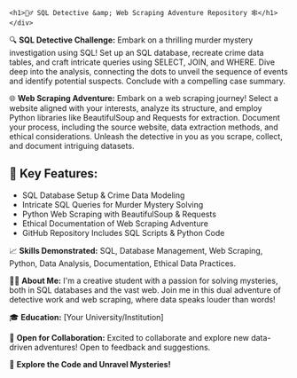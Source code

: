 
<div id="message-text-847d0618-1977-41f9-9279-4d0b815fb4af" class="markdown prose w-full flex flex-col break-words dark:prose-invert">
    
    <h1>🕵️‍♂️ SQL Detective &amp; Web Scraping Adventure Repository 🕸️</h1></div>
🔍 **SQL Detective Challenge:** Embark on a thrilling murder mystery investigation using SQL! Set up an SQL database, recreate crime data tables, and craft intricate queries using SELECT, JOIN, and WHERE. Dive deep into the analysis, connecting the dots to unveil the sequence of events and identify potential suspects. Conclude with a compelling case summary.

🌐 **Web Scraping Adventure:** Embark on a web scraping journey! Select a website aligned with your interests, analyze its structure, and employ Python libraries like BeautifulSoup and Requests for extraction. Document your process, including the source website, data extraction methods, and ethical considerations. Unleash the detective in you as you scrape, collect, and document intriguing datasets.

🚀 **Key Features:**
--------------------

*   SQL Database Setup & Crime Data Modeling
*   Intricate SQL Queries for Murder Mystery Solving
*   Python Web Scraping with BeautifulSoup & Requests
*   Ethical Documentation of Web Scraping Adventure
*   GitHub Repository Includes SQL Scripts & Python Code

📈 **Skills Demonstrated:** SQL, Database Management, Web Scraping, Python, Data Analysis, Documentation, Ethical Data Practices.

👨‍💻 **About Me:** I'm a creative student with a passion for solving mysteries, both in SQL databases and the vast web. Join me in this dual adventure of detective work and web scraping, where data speaks louder than words!

🎓 **Education:** \[Your University/Institution\]

🌟 **Open for Collaboration:** Excited to collaborate and explore new data-driven adventures! Open to feedback and suggestions.

🔗 **Explore the Code and Unravel Mysteries!**
